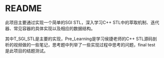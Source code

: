 # README

此项目主要通过实现一个简单的SGI STL，深入学习C++ STL中的萃取机制、迭代器、常见容器的具体实现以及相应的数据结构。

其中T_SGI_STL是主要的实现，Pre_Learning是学习侯捷老师的C++ STL源码剖析的视频做的一些笔记，思考题中列举了一些实现过程中思考的问题，final test是此项目的结题测试。